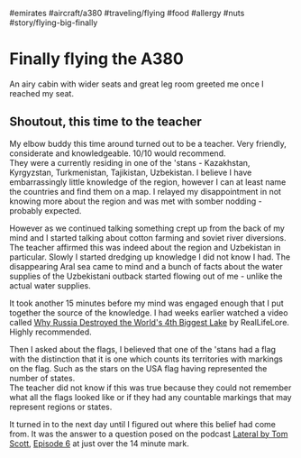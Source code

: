 #emirates #aircraft/a380 #traveling/flying #food #allergy #nuts #story/flying-big-finally

# Finally flying the A380

An airy cabin with wider seats and great leg room greeted me once I reached my seat.




## Shoutout, this time to the teacher
My elbow buddy this time around turned out to be a teacher. Very friendly, considerate and knowledgeable. 10/10 would recommend.  
They were a currently residing in one of the 'stans - Kazakhstan, Kyrgyzstan, Turkmenistan, Tajikistan, Uzbekistan. I believe I have embarrassingly little knowledge of the region, however I can at least name the countries and find them on a map. I relayed my disappointment in not knowing more about the region and was met with somber nodding - probably expected.

However as we continued talking something crept up from the back of my mind and I started talking about cotton farming and soviet river diversions. The teacher affirmed this was indeed about the region and Uzbekistan in particular. Slowly I started dredging up knowledge I did not know I had. The disappearing Aral sea came to mind and a bunch of facts about the water supplies of the Uzbekistani outback started flowing out of me - unlike the actual water supplies.

It took another 15 minutes before my mind was engaged enough that I put together the source of the knowledge. I had weeks earlier watched a video called [Why Russia Destroyed the World's 4th Biggest Lake](https://www.youtube.com/watch?v=lp0Sxn42TGs) by RealLifeLore. Highly recommended.

Then I asked about the flags, I believed that one of the 'stans had a flag with the distinction that it is one which counts its territories with markings on the flag. Such as the stars on the USA flag having represented the number of states.  
The teacher did not know if this was true because they could not remember what all the flags looked like or if they had any countable markings that may represent regions or states.

It turned in to the next day until I figured out where this belief had come from. It was the answer to a question posed on the podcast [Lateral by Tom Scott](https://lateralcast.com/), [Episode 6](https://podcasts.google.com/feed/aHR0cHM6Ly9mZWVkcy5hY2FzdC5jb20vcHVibGljL3Nob3dzL2xhdGVyYWxjYXN0/episode/NjM2M2E4OWU1OGY4NTYwMDEyODI5ZjIy?sa=X&ved=0CAUQkfYCahcKEwjA6IH014z8AhUAAAAAHQAAAAAQAQ) at just over the 14 minute mark.